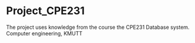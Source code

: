 # Project_CPE231

The project uses knowledge from the course the CPE231 Database system. 
Computer engineering, KMUTT
